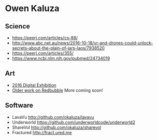 Owen Kaluza 
===========

## Science

- https://peerj.com/articles/cs-88/
- http://www.abc.net.au/news/2016-10-18/vr-and-drones-could-unlock-secrets-about-the-plain-of-jars-laos/7938520
- https://peerj.com/articles/355/
- https://www.ncbi.nlm.nih.gov/pubmed/24734019

## Art
- [2016 Digital Exhibition](http://owen.kaluza.id.au/2016)
- [Older work on Redbubble](http://redbubble.com/people/owenk) More coming soon!

## Software
- LavaVu http://github.com/okaluza/lavavu
- Underworld https://github.com/underworldcode/underworld2
- ShareVol http://github.com/okaluza/sharevol
- Fractured http://fract.ured.me


